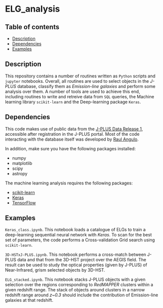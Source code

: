 # ELG_analysis

## Table of contents
* [Description](#description)
* [Dependencies](#dependencies)
* [Examples](#examples)

## Description

This repository contains a number of routines written as `Python` scripts and `jupyter` notebooks. Overall, all routines are used to select objects in the *J-PLUS* database, classify them as *Emission-line galaxies* and perform some analysis over them. A number of tools are used to achieve this end, including routines to write and retreive data from `SQL` queries, the Machine learning library `scikit-learn` and the Deep-learning package `Keras`.

## Dependencies

This code makes use of public data from the [J-PLUS Data Release 1](http://j-plus.es/datareleases/data_release_dr1), accessible after registration in the J-PLUS portal. 
Most of the code interacting with the database itself was developed by [Raul Angulo](mailto:reangulo@gmail.com).

In addition, make sure you have the following packages installed:
- numpy
- matplotlib
- scipy
- astropy

The machine learning analysis requires the following packages:

- [scikit-learn](https://scikit-learn.org/stable/index.html)
- [Keras](https://keras.io/)
- [TensorFlow](https://www.tensorflow.org/)

## Examples

`Keras_class.ipynb`. This notebook loads a catalogue of ELGs to train a deep-learning sequential neural network with *Keras*. To scan for the best set of parameters, the code performs a Cross-validation Grid search using `scikit-learn`.

`3D-HSTxJ-PLUS.ipynb`. This notebook performs a cross-match between J-PLUS data and that from the 3D-HST project over the AEGIS field. The result can be used to study the optical properties (given by J-PLUS) of Near-Infrared, grism selected objects by 3D-HST.

`ELG_stacked.ipynb`. This notebook stacks J-PLUS objects with a given selection over the regions corresponding to *RedMAPPER* clusters within a given redshift range. The stack of objects around clusters in a narrow redshift range around *z~0.3* should include the contribution of Emission-line galaxies at that redshift.





